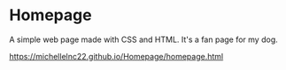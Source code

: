 # Homepage

A simple web page made with CSS and HTML. It's a fan page for my dog. 

https://michellelnc22.github.io/Homepage/homepage.html

